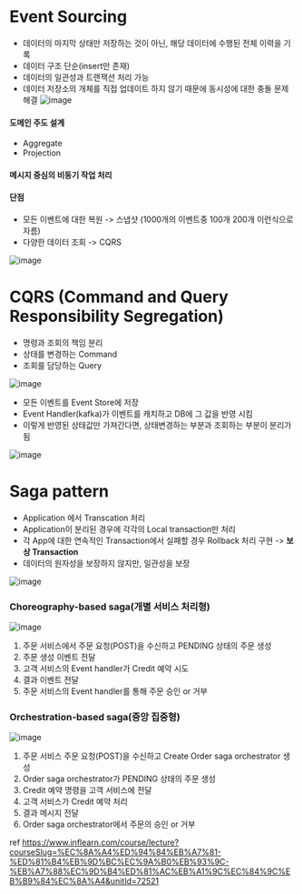 # Event Sourcing
- 데이터의 마지막 상태만 저장하는 것이 아닌, 해당 데이터에 수행된 전체 이력을 기록
- 데이터 구조 단순(insert만 존재)
- 데이터의 일관성과 트랜잭션 처리 가능
- 데이터 저장소의 개체를 직접 업데이트 하지 않기 때문에 동시성에 대한 충돌 문제 해결
![image](https://github.com/LeeHyogon/cs-/assets/45483116/de58ecd2-18ac-43d2-b3a8-836b4e4a6275)


#### 도메인 주도 설계
- Aggregate
- Projection
#### 메시지 중심의 비동기 작업 처리
#### 단점
- 모든 이벤트에 대한 복원 -> 스냅샷 (1000개의 이벤트중 100개 200개 이런식으로 자름) 
- 다양한 데이터 조회 -> CQRS

![image](https://github.com/LeeHyogon/cs-/assets/45483116/98c826ef-ec04-4ddc-9d82-01866c125cd4)

# CQRS (Command and Query Responsibility Segregation)
- 명령과 조회의 책임 분리
- 상태를 변경하는 Command
- 조회를 담당하는 Query

![image](https://github.com/LeeHyogon/cs-/assets/45483116/fe41cc45-2bc4-4574-9350-0cb0d4caec96)
- 모든 이벤트를 Event Store에 저장
- Event Handler(kafka)가 이벤트를 캐치하고 DB에 그 값을 반영 시킴
- 이렇게 반영된 상태값만 가져간다면, 상태변경하는 부분과 조회하는 부분이 분리가 됨

![image](https://github.com/LeeHyogon/cs-/assets/45483116/45839c8a-f283-4c6a-98cc-5fda46b49600)

# Saga pattern 
- Application 에서 Transcation 처리
- Application이 분리된 경우에 각각의 Local transaction만 처리
- 각 App에 대한 연속적인 Transaction에서 실패할 경우 Rollback 처리 구현 -> **보상 Transaction**
- 데이터의 원자성을 보장하지 않지만, 일관성을 보장


![image](https://github.com/LeeHyogon/cs-/assets/45483116/7d663c84-88cc-449e-99cf-ed5f7448964d)


### Choreography-based saga(개별 서비스 처리형)

![image](https://github.com/LeeHyogon/cs-/assets/45483116/68ef0bf8-b0f7-4bba-8bb7-bed15820d22f)

1) 주문 서비스에서 주문 요청(POST)을 수신하고 PENDING 상태의 주문 생성
2) 주문 생성 이벤트 전달
3) 고객 서비스의 Event handler가 Credit 예약 시도
4) 결과 이벤트 전달
5) 주문 서비스의 Event handler를 통해 주문 승인 or 거부

### Orchestration-based saga(중앙 집중형)
![image](https://github.com/LeeHyogon/cs-/assets/45483116/337b5796-d375-41ec-a7d4-07e0435411bf)

1) 주문 서비스 주문 요청(POST)을 수신하고 Create Order saga orchestrator 생성
2) Order saga orchestrator가 PENDING 상태의 주문 생성
3) Credit 예약 명령을 고객 서비스에 전달
4) 고객 서비스가 Credit 예약 처리
5) 결과 메시지 전달
6) Order saga orchestrator에서 주문의 승인 or 거부





ref https://www.inflearn.com/course/lecture?courseSlug=%EC%8A%A4%ED%94%84%EB%A7%81-%ED%81%B4%EB%9D%BC%EC%9A%B0%EB%93%9C-%EB%A7%88%EC%9D%B4%ED%81%AC%EB%A1%9C%EC%84%9C%EB%B9%84%EC%8A%A4&unitId=72521

